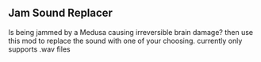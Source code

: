 ## Jam Sound Replacer

Is being jammed by a Medusa causing irreversible brain damage? then use this mod to replace the sound with one of your choosing. currently only supports .wav files